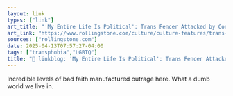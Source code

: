 ```yaml
---
layout: link
types: ["link"]
art_title: "'My Entire Life Is Political': Trans Fencer Attacked by Conservative Outrage Machine Speaks Out"
art_link: "https://www.rollingstone.com/culture/culture-features/trans-fencer-sports-interview-1235315722/"
sources: ["rollingstone.com"]
date: 2025-04-13T07:57:27-04:00
tags: ["transphobia","LGBTQ"]
title: "🔗 linkblog: 'My Entire Life Is Political': Trans Fencer Attacked by Conservative Outrage Machine Speaks Out"
---
```

Incredible levels of bad faith manufactured outrage here. What a dumb world we live in.